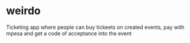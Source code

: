 # weirdo
Ticketing app where people can buy tickeets on created events, pay with mpesa and get a code of acceptance into the event
